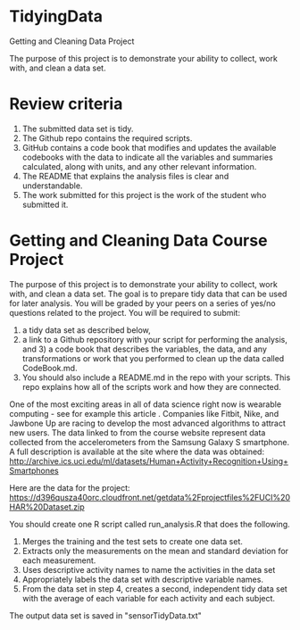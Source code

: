 # TidyingData
Getting and Cleaning Data Project

The purpose of this project is to demonstrate your ability to collect, work with, and clean a data set.

# Review criteria
1.	The submitted data set is tidy. 
2.	The Github repo contains the required scripts.
3.	GitHub contains a code book that modifies and updates the available codebooks with the data to indicate all the variables and summaries calculated, along with units, and any other relevant information.
4.	The README that explains the analysis files is clear and understandable.
5.	The work submitted for this project is the work of the student who submitted it.

# Getting and Cleaning Data Course Project
The purpose of this project is to demonstrate your ability to collect, work with, and clean a data set. The goal is to prepare tidy data that can be used for later analysis. You will be graded by your peers on a series of yes/no questions related to the project. You will be required to submit: 
1) a tidy data set as described below, 
2) a link to a Github repository with your script for performing the analysis, 
and 3) a code book that describes the variables, the data, and any transformations or work that you performed to clean up the data called CodeBook.md. 
4) You should also include a README.md in the repo with your scripts. 
This repo explains how all of the scripts work and how they are connected.

One of the most exciting areas in all of data science right now is wearable computing - see for example this article . Companies like Fitbit, Nike, and Jawbone Up are racing to develop the most advanced algorithms to attract new users. The data linked to from the course website represent data collected from the accelerometers from the Samsung Galaxy S smartphone. A full description is available at the site where the data was obtained:
http://archive.ics.uci.edu/ml/datasets/Human+Activity+Recognition+Using+Smartphones 

Here are the data for the project:
https://d396qusza40orc.cloudfront.net/getdata%2Fprojectfiles%2FUCI%20HAR%20Dataset.zip 

You should create one R script called run_analysis.R that does the following. 
1.	Merges the training and the test sets to create one data set.
2.	Extracts only the measurements on the mean and standard deviation for each measurement. 
3.	Uses descriptive activity names to name the activities in the data set
4.	Appropriately labels the data set with descriptive variable names. 
5.	From the data set in step 4, creates a second, independent tidy data set with the average of each variable for each activity and each subject.

The output data set is saved in "sensorTidyData.txt"
